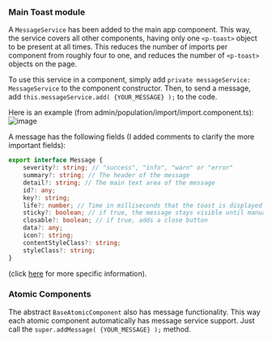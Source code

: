 ### Main Toast module

A `MessageService` has been added to the main app component. This way, the service covers all other components, having only one `<p-toast>` object to be present at all times. This reduces the number of imports per component from roughly four to one, and reduces the number of `<p-toast>` objects on the page.

To use this service in a component, simply add `private messageService: MessageService` to the component constructor. Then, to send a message, add `this.messageService.add( {YOUR_MESSAGE} );` to the code.

Here is an example (from admin/population/import/import.component.ts):
![image](https://user-images.githubusercontent.com/58219126/223455745-38c1c1b7-1d74-4f97-ac14-a131067dcf2e.png)

A message has the following fields (I added comments to clarify the more important fields):

```Typescript
export interface Message {
    severity?: string; // "success", "info", "warn" or "error"
    summary?: string; // The header of the message
    detail?: string; // The main text area of the message
    id?: any;
    key?: string;
    life?: number; // Time in milliseconds that the toast is displayed
    sticky?: boolean; // if true, the message stays visible until manually removed.
    closable?: boolean; // if true, adds a close button
    data?: any;
    icon?: string;
    contentStyleClass?: string;
    styleClass?: string;
}
```

(click [here](https://www.primefaces.org/primeng-v13/toast) for more specific information).

### Atomic Components

The abstract `BaseAtomicComponent` also has message functionality. This way each atomic component automatically has message service support. Just call the `super.addMessage( {YOUR_MESSAGE} );` method.

